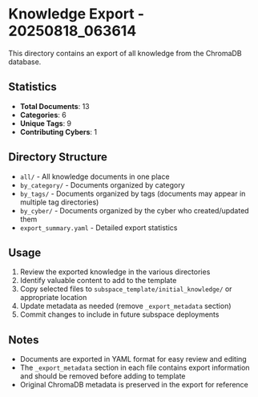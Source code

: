 # Knowledge Export - 20250818_063614

This directory contains an export of all knowledge from the ChromaDB database.

## Statistics
- **Total Documents**: 13
- **Categories**: 6
- **Unique Tags**: 9
- **Contributing Cybers**: 1

## Directory Structure
- `all/` - All knowledge documents in one place
- `by_category/` - Documents organized by category
- `by_tags/` - Documents organized by tags (documents may appear in multiple tag directories)
- `by_cyber/` - Documents organized by the cyber who created/updated them
- `export_summary.yaml` - Detailed export statistics

## Usage
1. Review the exported knowledge in the various directories
2. Identify valuable content to add to the template
3. Copy selected files to `subspace_template/initial_knowledge/` or appropriate location
4. Update metadata as needed (remove `_export_metadata` section)
5. Commit changes to include in future subspace deployments

## Notes
- Documents are exported in YAML format for easy review and editing
- The `_export_metadata` section in each file contains export information and should be removed before adding to template
- Original ChromaDB metadata is preserved in the export for reference
